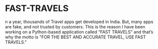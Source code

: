 # FAST-TRAVELS
n a year, thousands of Travel apps get developed in India. But, many apps are fake, and not trusted by customers. This is the reason I have been working on a Python-based application called “FAST TRAVELS” and that’s why the motto is "FOR THE BEST AND ACCURATE TRAVEL, USE FAST TRAVELS."
